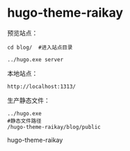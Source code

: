 # hugo-theme-raikay


预览站点：

```
cd blog/  #进入站点目录

../hugo.exe server
```



本地站点：

```
http://localhost:1313/
```



生产静态文件：

```
../hugo.exe
#静态文件路径
/hugo-theme-raikay/blog/public
```





hugo-theme-raikay
